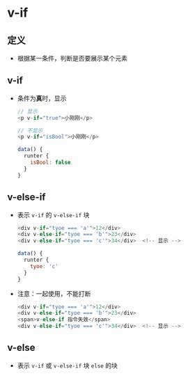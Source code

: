 # v-if

## 定义

*   根据某一条件，判断是否要展示某个元素

## v-if

*   条件为**真**时，显示

    ```javascript
    // 显示
    <p v-if="true">小刚刚</p>
    ```

    ```javascript
    // 不显示
    <p v-if="isBool">小刚刚</p>

    data() {
      runter {
        isBool: false
      }
    }
    ```

## v-else-if

*   表示 `v-if` 的 `v-else-if` 块

    ```javascript
    <div v-if="tyoe === 'a'">12</div>
    <div v-else-if="tyoe === 'b'">23</div>
    <div v-else-if="tyoe === 'c'">34</div>  <!-- 显示 -->

    data() {
      runter {
        tyoe: 'c'
      }
    }
    ```

*   注意：一起使用，不能打断

    ```javascript
    <div v-if="tyoe === 'a'">12</div>
    <div v-else-if="tyoe === 'b'">23</div>
    <span>v-else-if 指令失效</span>
    <div v-else-if="tyoe === 'c'">34</div>  <!-- 显示 -->
    ```

## v-else

*   表示 `v-if` 或 `v-else-if` 块 `else` 的块
